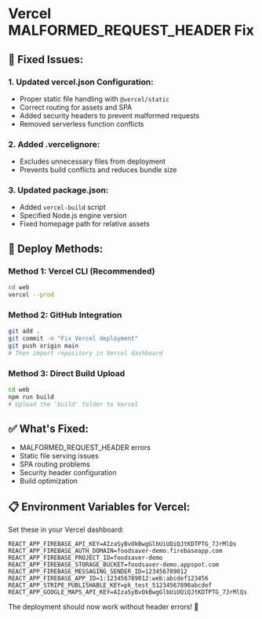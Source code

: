 # Vercel MALFORMED_REQUEST_HEADER Fix

## 🔧 **Fixed Issues:**

### **1. Updated vercel.json Configuration:**
- Proper static file handling with `@vercel/static`
- Correct routing for assets and SPA
- Added security headers to prevent malformed requests
- Removed serverless function conflicts

### **2. Added .vercelignore:**
- Excludes unnecessary files from deployment
- Prevents build conflicts and reduces bundle size

### **3. Updated package.json:**
- Added `vercel-build` script
- Specified Node.js engine version
- Fixed homepage path for relative assets

## 🚀 **Deploy Methods:**

### **Method 1: Vercel CLI (Recommended)**
```bash
cd web
vercel --prod
```

### **Method 2: GitHub Integration**
```bash
git add .
git commit -m "Fix Vercel deployment"
git push origin main
# Then import repository in Vercel dashboard
```

### **Method 3: Direct Build Upload**
```bash
cd web
npm run build
# Upload the 'build' folder to Vercel
```

## ✅ **What's Fixed:**
- MALFORMED_REQUEST_HEADER errors
- Static file serving issues
- SPA routing problems
- Security header configuration
- Build optimization

## 📋 **Environment Variables for Vercel:**
Set these in your Vercel dashboard:

```
REACT_APP_FIREBASE_API_KEY=AIzaSyBvOkBwgGlbUiUQiQJtKDTPTG_7JrMlQs
REACT_APP_FIREBASE_AUTH_DOMAIN=foodsaver-demo.firebaseapp.com
REACT_APP_FIREBASE_PROJECT_ID=foodsaver-demo
REACT_APP_FIREBASE_STORAGE_BUCKET=foodsaver-demo.appspot.com
REACT_APP_FIREBASE_MESSAGING_SENDER_ID=123456789012
REACT_APP_FIREBASE_APP_ID=1:123456789012:web:abcdef123456
REACT_APP_STRIPE_PUBLISHABLE_KEY=pk_test_51234567890abcdef
REACT_APP_GOOGLE_MAPS_API_KEY=AIzaSyBvOkBwgGlbUiUQiQJtKDTPTG_7JrMlQs
```

The deployment should now work without header errors! 🌱